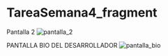 # TareaSemana4_fragment

Pantalla 2
![pantalla_2](https://user-images.githubusercontent.com/38895977/44699749-49aace80-aa4b-11e8-8efb-30b0df703fed.PNG)

PANTALLA BIO DEL DESARROLLADOR 
![pantalla_bio](https://user-images.githubusercontent.com/38895977/44699818-a5755780-aa4b-11e8-8548-3f71a5691d19.PNG)
